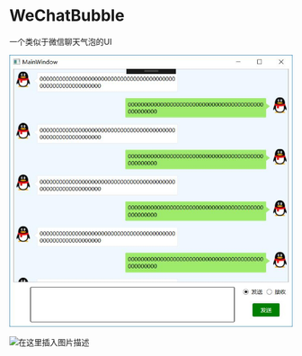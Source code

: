 # WeChatBubble
一个类似于微信聊天气泡的UI


![.](WeChatBubble.jpg)


![在这里插入图片描述](https://img-blog.csdnimg.cn/20210109120652214.jpg?x-oss-process=image/watermark,type_ZmFuZ3poZW5naGVpdGk,shadow_10,text_aHR0cHM6Ly9ibG9nLmNzZG4ubmV0L3FxXzQxOTQ2MzQx,size_16,color_FFFFFF,t_70)

